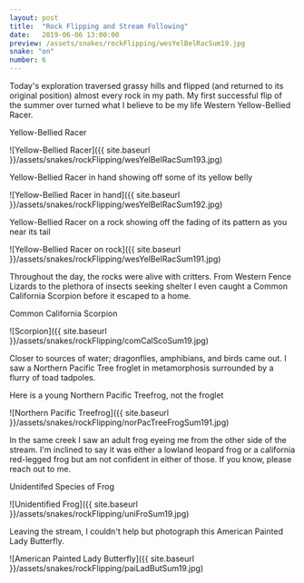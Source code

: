 ```yaml
---
layout: post
title:  "Rock Flipping and Stream Following"
date:   2019-06-06 13:00:00
preview: /assets/snakes/rockFlipping/wesYelBelRacSum19.jpg
snake: "on"
number: 6
---
```

Today's exploration traversed grassy hills and flipped (and returned to its original position) almost every rock in my path. My first successful flip of the summer over turned what I believe to be my life Western Yellow-Bellied Racer. 

Yellow-Bellied Racer

![Yellow-Bellied Racer]({{ site.baseurl }}/assets/snakes/rockFlipping/wesYelBelRacSum193.jpg)

Yellow-Bellied Racer in hand showing off some of its yellow belly

![Yellow-Bellied Racer in hand]({{ site.baseurl }}/assets/snakes/rockFlipping/wesYelBelRacSum192.jpg)

Yellow-Bellied Racer on a rock showing off the fading of its pattern as you near its tail

![Yellow-Bellied Racer on rock]({{ site.baseurl }}/assets/snakes/rockFlipping/wesYelBelRacSum191.jpg)

Throughout the day, the rocks were alive with critters. From Western Fence Lizards to the plethora of insects seeking shelter I even caught a Common California Scorpion before it escaped to a home.

Common California Scorpion

![Scorpion]({{ site.baseurl }}/assets/snakes/rockFlipping/comCalScoSum19.jpg)

Closer to sources of water; dragonflies, amphibians, and birds came out. I saw a Northern Pacific Tree froglet in metamorphosis surrounded by a flurry of toad tadpoles. 

Here is a young Northern Pacific Treefrog, not the froglet

![Northern Pacific Treefrog]({{ site.baseurl }}/assets/snakes/rockFlipping/norPacTreeFrogSum191.jpg)

In the same creek I saw an adult frog eyeing me from the other side of the stream. I'm inclined to say it was either a lowland leopard frog or a california red-legged frog but am not confident in either of those. If you know, please reach out to me.

Unidentifed Species of Frog

![Unidentified Frog]({{ site.baseurl }}/assets/snakes/rockFlipping/uniFroSum19.jpg)

Leaving the stream, I couldn't help but photograph this American Painted Lady Butterfly.

![American Painted Lady Butterfly]({{ site.baseurl }}/assets/snakes/rockFlipping/paiLadButSum19.jpg)